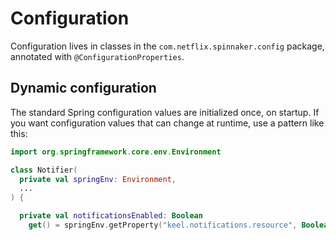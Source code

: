 # Configuration

Configuration lives in classes in the `com.netflix.spinnaker.config` package, annotated with `@ConfigurationProperties`.

## Dynamic configuration

The standard Spring configuration values are initialized once, on startup.
If you want configuration values that can change at runtime, use a pattern like this:

```kotlin
import org.springframework.core.env.Environment

class Notifier(
  private val springEnv: Environment,
  ...
) {

  private val notificationsEnabled: Boolean
    get() = springEnv.getProperty("keel.notifications.resource", Boolean::class.java, true)

```
